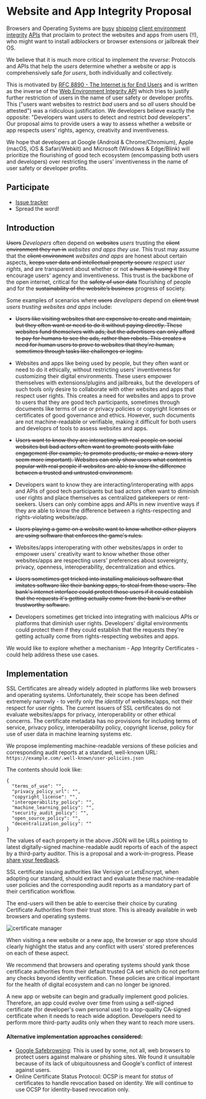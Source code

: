 # Website and App Integrity Proposal

Browsers and Operating Systems are [busy](https://httptoolkit.com/blog/apple-private-access-tokens-attestation/) [shipping](https://github.com/RupertBenWiser/Web-Environment-Integrity) [client environment integrity](https://developer.android.com/google/play/integrity) [APIs](https://azure.microsoft.com/en-in/products/azure-attestation) that proclaim to protect the websites and apps from users (!!), who might want to install adblockers or browser extensions or jailbreak their OS. 

We believe that it is much more critical to implement the _reverse_: Protocols and APIs that help the _users_ determine whether a website or app is comprehensively safe _for users_, both individually and collectively.

This is motivated by [RFC 8890 - The Internet is for End Users](https://datatracker.ietf.org/doc/html/rfc8890) and is written as the inverse of the [Web Environment Integrity API](https://github.com/RupertBenWiser/Web-Environment-Integrity) which tries to justify further restriction of users in the name of user safety or developer profits. This ("users want websites to restrict _bad_ users and so _all_ users should be attested") was a ridiculous justification. We developers believe exactly the opposite: "Developers want users to detect and restrict _bad_ developers". Our proposal aims to provide users a way to assess whether a website or app respects users' rights, agency, creativity and inventiveness.

We hope that developers at Google (Android & Chrome/Chromium), Apple (macOS, iOS & Safari/Webkit) and Microsoft (Windows & Edge/Blink) will prioritize the flourishing of good tech ecosystem (encompassing both users and developers) over restricting the users' inventiveness in the name of user safety or developer profits.

## Participate
- [Issue tracker](https://github.com/nileshtrivedi/app-integrity-proposal)
- Spread the word!

## Introduction

~~Users~~ _Developers_ often depend on ~~websites~~ _users_ trusting the ~~client environment they run in~~ _websites and apps they use_. This trust may assume that the ~~client environment~~ _websites and apps_ are honest about certain aspects, ~~keeps user data and intellectual property secure~~ _respect user rights_, and are transparent about whether or not ~~a human is using it~~ they encourage users' agency and inventiveness. This trust is the backbone of the open internet, critical for the ~~safety of user data~~ flourishing of people and for the ~~sustainability of the website’s business~~ progress of society.

Some examples of scenarios where ~~users~~ _developers_ depend on ~~client trust~~ _users trusting websites and apps_ include:

- ~~Users like visiting websites that are expensive to create and maintain, but they often want or need to do it without paying directly. These websites fund themselves with ads, but the advertisers can only afford to pay for humans to see the ads, rather than robots. This creates a need for human users to prove to websites that they're human, sometimes through tasks like challenges or logins.~~

- Websites and apps like being used by people, but they often want or need to do it ethically, without restricting users' inventiveness for customizing their digital environments. These users empower themselves with extensions/plugins and jailbreaks, but the developers of such tools only desire to collaborate with other websites and apps that respect user rights. This creates a need for websites and apps to prove to users that they are good tech participants, sometimes through documents like terms of use or privacy policies or copyright licenses or certificates of good governance and ethics. However, such documents are not machine-readable or verifiable, making it difficult for both users and developrs of tools to assess websites and apps.

- ~~Users want to know they are interacting with real people on social websites but bad actors often want to promote posts with fake engagement (for example, to promote products, or make a news story seem more important). Websites can only show users what content is popular with real people if websites are able to know the difference between a trusted and untrusted environment.~~

- Developers want to know they are interacting/interoperating with apps and APIs of good tech participants but bad actors often want to diminish user rights and place themselves as centralized gatekeepers or rent-seekers. Users can only combine apps and APIs in new inventive ways if they are able to know the difference between a rights-respecting and rights-violating website/app.

- ~~Users playing a game on a website want to know whether other players are using software that enforces the game's rules.~~

- Websites/apps interoperating with other websites/apps in order to empower users' creativity want to know whether those other websites/apps are respecting users' preferences about sovereignty, privacy, openness, interoperability, decentralization and ethics.

- ~~Users sometimes get tricked into installing malicious software that imitates software like their banking apps, to steal from those users. The bank's internet interface could protect those users if it could establish that the requests it's getting actually come from the bank's or other trustworthy software.~~

- Developers sometimes get tricked into integrating with malicious APIs or platforms that diminish user rights. Developers' digital environments could protect them if they could establish that the requests they're getting actually come from rights-respecting websites and apps.

We would like to explore whether a mechanism - App Integrity Certificates - could help address these use cases.

## Implementation

SSL Certificates are already widely adopted in platforms like web browsers and operating systems. Unfortunately, their scope has been defined extremely narrowly - to verify only the _identity_ of websites/apps, not their respect for user rights. The current issuers of SSL certificates do not evaluate websites/apps for privacy, interoperability or other ethical concerns. The certificate metadata has no provisions for including terms of service, privacy policy, interoperability policy, copyright license, policy for use of user data in machine learning systems etc.

We propose implementing machine-readable versions of these policies and corresponding audit reports at a standard, well-known URL: `https://example.com/.well-known/user-policies.json`

The contents should look like:

```
{
  "terms_of_use": "",
  "privacy_policy_url": "",
  "copyright_license": "",
  "interoperability_policy": "",
  "machine_learning_policy": "",
  "security_audit_policy": "",
  "open_source_policy": "",
  "decentralization_policy": ""
}
```

The values of each property in the above JSON will be URLs pointing to latest digitally-signed machine-readable audit reports of each of the aspect by a third-party auditor. This is a proposal and a work-in-progress. Please [share your feedback](https://github.com/nileshtrivedi/app-integrity-proposal).

SSL certificate issuing authorities like Verisign or LetsEncrypt, when adopting our standard, should extract and evaluate these machine-readable user policies and the corresponding audit reports as a mandatory part of their certification workflow.

The end-users will then be able to exercise their choice by curating Certificate Authorities from their trust store. This is already available in web browsers and operating systems.

![certificate manager](https://user-images.githubusercontent.com/19304/260282584-7a328936-7fd7-4486-ac30-ca6639f2dc76.png)

When visiting a new website or a new app, the browser or app store should clearly highlight the status and any conflict with users' stored preferences on each of these aspect.

We recommend that browsers and operating systems should yank those certificate authorities from their default trusted CA set which do not perform any checks beyond identity verification. These policies are critical important for the health of digital ecosystem and can no longer be ignored.

A new app or website can begin and gradually implement good policies. Therefore, an app could evolve over time from using a self-signed certificate (for developer's own personal use) to a top-quality CA-signed certificate when it needs to reach wide adoption. Developers need to perform more third-party audits only when they want to reach more users.

#### Alternative implementation approaches considered:

- [Google Safebrowsing](https://safebrowsing.google.com/): This is used by some, not all, web browsers to protect users against malware or phishing sites. We found it unsuitable because of its lack of ubiquitousness and Google's conflict of interest against users.
- Online Certificate Status Protocol: OCSP is meant for _status_ of certificates to handle revocation based on identity. We will continue to use OCSP for identity-based revocation only.

